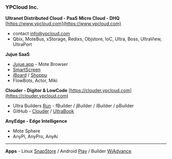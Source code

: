 ### YPCloud Inc.

**Ultranet Distributed Cloud - PaaS**
**Micro Cloud - DHQ**
[https://www.ypcloud.com](https://www.ypcloud.com)
- contact info@ypcloud.com
- Qbix, MoteBus, xStorage, Redixs, Objstore, IoC, Ultra, Boss, UltraView, UltraPort

**Jujue SaaS**
- [Jujue.app](https://jujue.app) - Mote Browser
- [SmartScreen](https://smartscreen.tv)
- [jBoard](https://jboard.ypcloud.com) / [Shoppu](https://shoppu.tv)
- FlowBots, Actor, Miki

**Clouder - Digitor & LowCode**
[https://clouder.ypcloud.com](https://clouder.ypcloud.com)
- Ultra Builders [Run](https://run.ypcloud.com) - fBuilder / jBuilder / iBuilder / pBuilder
- GitHub - [Clouder](https://github.com/YPCloudInc/Clouder) / [UltraBook](https://github.com/motebus/ultrabook)

**AnyEdge - Edge Intelligence**
- Mote Sphere
- AnyPi, AnyPro, AnyAi

---
**Apps** - Linux [SnapStore](https://snapcraft.io/search?q=ypcloud) / Android [Play](https://play.google.com/store/apps/developer?id=YPCloud+Inc.&pli=1) / Builder [WiAdvance](https://appmarket.wiadvance.com/market/list/?search=ypcloud)

<!--
**YPCloudInc/YPCloudInc** is a ✨ _special_ ✨ repository because its `README.md` (this file) appears on your GitHub profile.

Here are some ideas to get you started:

- 🔭 I’m currently working on ...
- 🌱 I’m currently learning ...
- 👯 I’m looking to collaborate on ...
- 🤔 I’m looking for help with ...
- 💬 Ask me about ...
- 📫 How to reach me: ...
- 😄 Pronouns: ...
- ⚡ Fun fact: ...
--
